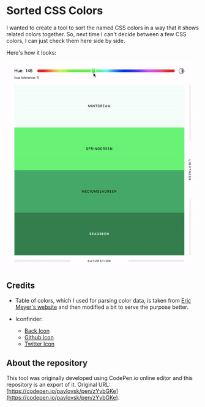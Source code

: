 # Sorted CSS Colors

I wanted to create a tool to sort the named CSS colors in a way that it shows related colors together. So, next time I can't decide between a few CSS colors, I can just check them here side by side.

Here's how it looks:

![Screenshot](kapture.gif)

## Credits

- Table of colors, which I used for parsing color data, is taken from [Eric Meyer's website](https://meyerweb.com/eric/css/colors/) and then modified a bit to serve the purpose better.

- Iconfinder:
  - [Back Icon](https://www.iconfinder.com/icons/326518/arrow_back_icon)
  - [Github Icon](https://www.iconfinder.com/icons/298822/github_mark_icon)
  - [Twitter Icon](https://www.iconfinder.com/icons/211920/social_twitter_icon)

## About the repository

This tool was originally developed using CodePen.io online editor and this repository is an export of it. Original URL: [https://codepen.io/pavlovsk/pen/zYvbGKe](https://codepen.io/pavlovsk/pen/zYvbGKe).
